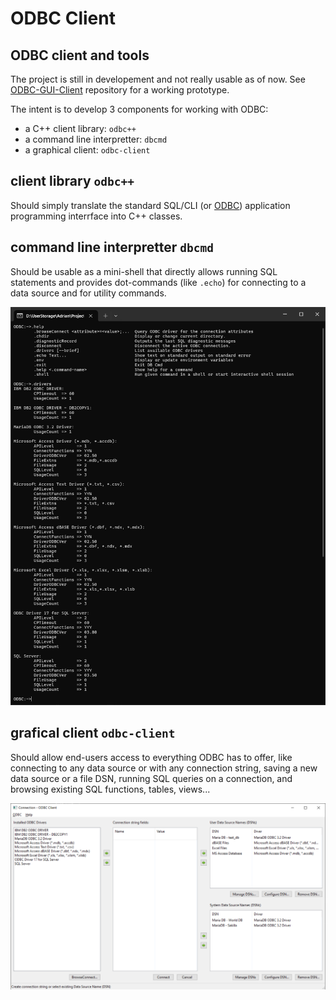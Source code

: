 # ODBC Client
## ODBC client and tools

The project is still in developement and not really usable as of now. See [ODBC-GUI-Client](https://github.com/adrian-vasile-constantin/ODBC-GUI-Client)  repository for a working prototype.

The intent is to develop 3 components for working with ODBC:
  - a C++ client library: `odbc++`
  - a command line interpretter: `dbcmd`
  - a graphical client: `odbc-client`

## client library `odbc++`
Should simply translate the standard SQL/CLI (or [ODBC](https://learn.microsoft.com/en-us/sql/odbc/reference/syntax/odbc-api-reference?view=sql-server-ver16)) application programming interrface into C++ classes.

## command line interpretter `dbcmd`
Should be usable as a mini-shell that directly allows running SQL statements and provides dot-commands (like `.echo`) for connecting to a data source and for utility commands.

!["dbcmd"](screenshots/dbcmd.png "Current commands in dbcmd interpretter")

## grafical client `odbc-client`
Should allow end-users access to everything ODBC has to offer, like connecting to any data source or with any connection string, saving a new data source or a file DSN, running SQL queries on a connection, and browsing existing SQL functions, tables, views...

!["Connection - ODBC Client"](screenshots/odbc-client.png "Connection window for ODBC Client")